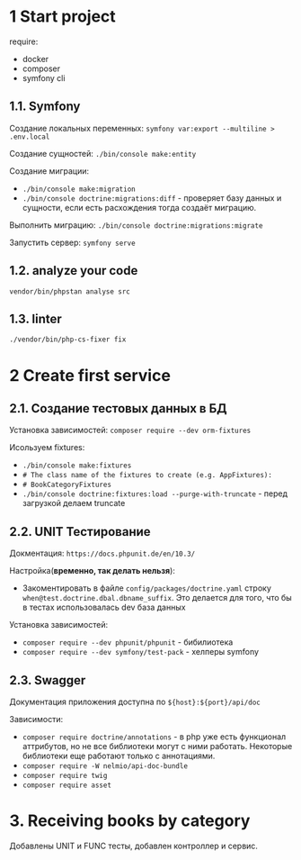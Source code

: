# 1 Start project
require:
* docker
* composer
* symfony cli

## 1.1. Symfony
Создание локальных переменных:
`symfony var:export --multiline > .env.local`

Создание сущностей:
`./bin/console make:entity`

Создание миграции:
* `./bin/console make:migration`
* `./bin/console doctrine:migrations:diff` - проверяет базу данных и сущности,
если есть расхождения тогда создаёт миграцию.


Выполнить миграцию:
`./bin/console doctrine:migrations:migrate`

Запустить сервер:
`symfony serve`

## 1.2. analyze your code
`vendor/bin/phpstan analyse src`

## 1.3. linter
`./vendor/bin/php-cs-fixer fix`

# 2 Create first service
## 2.1. Создание тестовых данных в БД
Установка зависимостей: `composer require --dev orm-fixtures`

Исользуем fixtures:
* `./bin/console make:fixtures`
* `# The class name of the fixtures to create (e.g. AppFixtures):`
* `# BookCategoryFixtures`
* `./bin/console doctrine:fixtures:load --purge-with-truncate` - перед загрузкой делаем truncate

## 2.2. UNIT Тестирование
Докментация: `https://docs.phpunit.de/en/10.3/`

Настройка(**временно, так делать нельзя**):
* Закоментировать в файле `config/packages/doctrine.yaml` строку
`when@test.doctrine.dbal.dbname_suffix`. Это делается для того, что бы в тестах
использовалась dev база данных

Установка зависимостей:
* `composer require --dev phpunit/phpunit` - бибилиотека
* `composer require --dev symfony/test-pack` - хелперы symfony

## 2.3. Swagger
Документация приложения доступна по `${host}:${port}/api/doc`

Зависимости:
* `composer require doctrine/annotations` - в php уже есть функционал аттрибутов,
но не все библиотеки могут с ними работать. Некоторые библиотеки еще работают
только с аннотациями.
* `composer require -W nelmio/api-doc-bundle`
* `composer require twig`
* `composer require asset`

# 3. Receiving books by category
Добавлены UNIT и FUNC тесты, добавлен контроллер и сервис.
